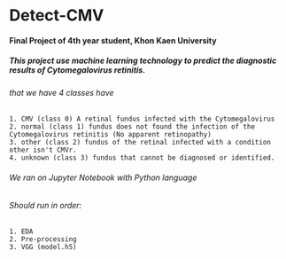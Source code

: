 # Detect-CMV
#### Final Project of 4th year student, Khon Kaen University
##### This project use machine learning technology to predict the diagnostic results of Cytomegalovirus retinitis.
###### that we have 4 classes have
    1. CMV (class 0) A retinal fundus infected with the Cytomegalovirus
    2. normal (class 1) fundus does not found the infection of the Cytomegalovirus retinitis (No apparent retinopathy)
    3. other (class 2) fundus of the retinal infected with a condition other isn't CMVr.
    4. unknown (class 3) fundus that cannot be diagnosed or identified. 
###### We ran on Jupyter Notebook with Python language 
###### Should run in order:
    1. EDA
    2. Pre-processing 
    3. VGG (model.h5)

